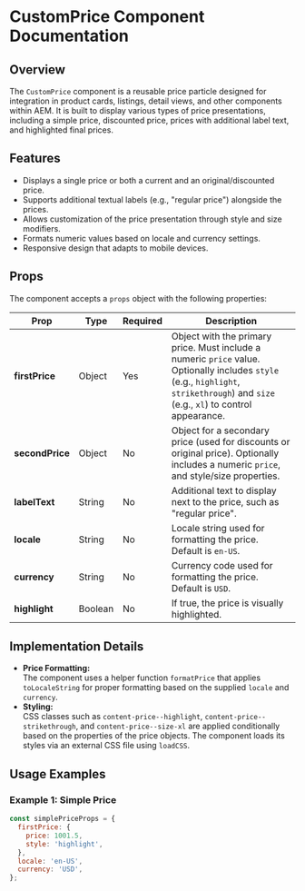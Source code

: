 # CustomPrice Component Documentation

## Overview

The `CustomPrice` component is a reusable price particle designed for integration in product cards, listings, detail views, and other components within AEM. It is built to display various types of price presentations, including a simple price, discounted price, prices with additional label text, and highlighted final prices.

## Features

- Displays a single price or both a current and an original/discounted price.
- Supports additional textual labels (e.g., "regular price") alongside the prices.
- Allows customization of the price presentation through style and size modifiers.
- Formats numeric values based on locale and currency settings.
- Responsive design that adapts to mobile devices.

## Props

The component accepts a `props` object with the following properties:

| Prop            | Type    | Required | Description                                                                                                                                                                          |
| --------------- | ------- | -------- | ------------------------------------------------------------------------------------------------------------------------------------------------------------------------------------ |
| **firstPrice**  | Object  | Yes      | Object with the primary price. Must include a numeric `price` value. Optionally includes `style` (e.g., `highlight`, `strikethrough`) and `size` (e.g., `xl`) to control appearance. |
| **secondPrice** | Object  | No       | Object for a secondary price (used for discounts or original price). Optionally includes a numeric `price`, and style/size properties.                                               |
| **labelText**   | String  | No       | Additional text to display next to the price, such as "regular price".                                                                                                               |
| **locale**      | String  | No       | Locale string used for formatting the price. Default is `en-US`.                                                                                                                     |
| **currency**    | String  | No       | Currency code used for formatting the price. Default is `USD`.                                                                                                                       |
| **highlight**   | Boolean | No       | If true, the price is visually highlighted.                                                                                                                                          |

## Implementation Details

- **Price Formatting:**  
  The component uses a helper function `formatPrice` that applies `toLocaleString` for proper formatting based on the supplied `locale` and `currency`.
- **Styling:**  
  CSS classes such as `content-price--highlight`, `content-price--strikethrough`, and `content-price--size-xl` are applied conditionally based on the properties of the price objects. The component loads its styles via an external CSS file using `loadCSS`.

## Usage Examples

### Example 1: Simple Price

```js
const simplePriceProps = {
  firstPrice: {
    price: 1001.5,
    style: 'highlight',
  },
  locale: 'en-US',
  currency: 'USD',
};
```

